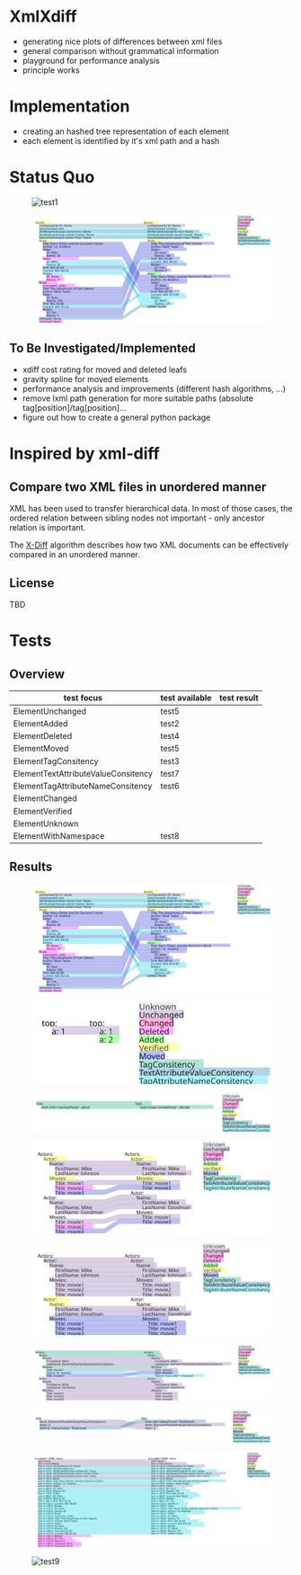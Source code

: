 # XmlXdiff #
 - generating nice plots of differences between xml files
 - general comparison without grammatical information
 - playground for performance analysis
 - principle works
 
# Implementation #
 - creating an hashed tree representation of each element
 - each element is identified by it's xml path and a hash

# Status Quo #

<figure>
	<img src="https://github.com/mmoosstt/XmlXdiff/tree/master/lib/XmlXdiff/tests/test1/xdiff_a_b.svg" alt="test1">
</figure>

<figure>
	<img src="./lib/XmlXdiff/tests/test1/xdiff_a_b.svg" alt="test1">
</figure>

## To Be Investigated/Implemented
 - xdiff cost rating for moved and deleted leafs
 - gravity spline for moved elements
 - performance analysis and improvements (different hash algorithms, ...)
 - remove lxml path generation for more suitable paths (absolute tag[position]/tag[position]...
 - figure out how to create a general python package
 
# Inspired by xml-diff #
## Compare two XML files in unordered manner #

XML has been used to transfer hierarchical data. 
In most of those cases, the ordered relation between sibling 
nodes not important - only ancestor relation is important.

The [X-Diff](http://pages.cs.wisc.edu/~yuanwang/xdiff.html) algorithm 
describes how two XML documents can be effectively compared in an unordered
manner.

## License ##

TBD

# Tests #

## Overview ##
|test focus|test available|test result|
|---|---|---|
|ElementUnchanged|test5|   |
|ElementAdded|test2|   |
|ElementDeleted|test4|   |
|ElementMoved|test5|   |
|ElementTagConsitency|test3|   |
|ElementTextAttributeValueConsitency|test7|   |
|ElementTagAttributeNameConsitency|test6|   |
|ElementChanged|   |   |
|ElementVerified|   |   |
|ElementUnknown|   |   |   |   |
|ElementWithNamespace|test8|   |   |   |

## Results ##

<figure>
	<img src="./lib/XmlXdiff/tests/test1/xdiff_a_b.svg" alt="test1">
</figure>

<figure>
	<img src="./lib/XmlXdiff/tests/test2/xdiff_a_b.svg" alt="test2">
</figure>

<figure>
	<img src="./lib/XmlXdiff/tests/test3/xdiff_a_b.svg" alt="test3">
</figure>

<figure>
	<img src="./lib/XmlXdiff/tests/test4/xdiff_a_b.svg" alt="test4">
</figure>

<figure>
	<img src="./lib/XmlXdiff/tests/test5/xdiff_a_b.svg" alt="test5">
</figure>

<figure>
	<img src="./lib/XmlXdiff/tests/test6/xdiff_a_b.svg" alt="test6">
</figure>

<figure>
	<img src="./lib/XmlXdiff/tests/test7/xdiff_a_b.svg" alt="test7">
</figure>

<figure>
	<img src="./lib/XmlXdiff/tests/test8/xdiff_a_b.svg" alt="test8">
</figure>

<figure>
	<img src="./lib/XmlXdiff/tests/test9/xdiff_a_b.svg" alt="test9">
</figure>

